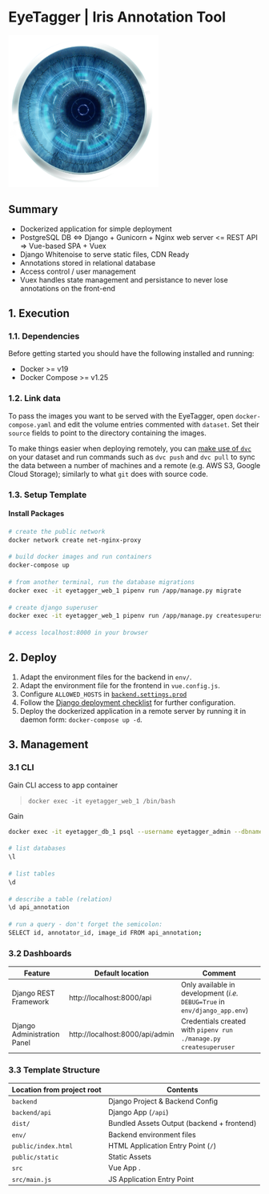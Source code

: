 # EyeTagger | Iris Annotation Tool

<img src="/src/assets/logo-iris.png" alt="Annotator Logo" width="300"/>

## Summary

+ Dockerized application for simple deployment
+ PostgreSQL DB <=> Django + Gunicorn + Nginx web server <= REST API => Vue-based SPA + Vuex
+ Django Whitenoise to serve static files, CDN Ready
+ Annotations stored in relational database
+ Access control / user management
+ Vuex handles state management and persistance to never lose annotations on the front-end

## 1. Execution

### 1.1. Dependencies

Before getting started you should have the following installed and running:

+ Docker >= v19
+ Docker Compose >= v1.25

### 1.2. Link data

To pass the images you want to be served with the EyeTagger, open `docker-compose.yaml` and edit the volume entries commented with `dataset`. Set their `source` fields to point to the directory containing the images.

To make things easier when deploying remotely, you can [make use of `dvc`](https://dvc.org/) on your dataset and run commands such as `dvc push` and `dvc pull` to sync the data between a number of machines and a remote (e.g. AWS S3, Google Cloud Storage); similarly to what `git` does with source code.

### 1.3. Setup Template

#### Install Packages

```sh
# create the public network
docker network create net-nginx-proxy

# build docker images and run containers
docker-compose up

# from another terminal, run the database migrations
docker exec -it eyetagger_web_1 pipenv run /app/manage.py migrate

# create django superuser
docker exec -it eyetagger_web_1 pipenv run /app/manage.py createsuperuser

# access localhost:8000 in your browser
```

## 2. Deploy

1. Adapt the environment files for the backend in `env/`.
2. Adapt the environment file for the frontend in `vue.config.js`.
3. Configure `ALLOWED_HOSTS` in [`backend.settings.prod`](/backend/settings/prod.py)
4. Follow the [Django deployment checklist](https://docs.djangoproject.com/en/2.1/howto/deployment/checklist/) for further configuration.
5. Deploy the dockerized application in a remote server by running it in daemon form: `docker-compose up -d`.

## 3. Management

### 3.1 CLI

Gain CLI access to app container

> `docker exec -it eyetagger_web_1 /bin/bash`

Gain

```sh
docker exec -it eyetagger_db_1 psql --username eyetagger_admin --dbname eyetagger

# list databases
\l

# list tables
\d

# describe a table (relation)
\d api_annotation

# run a query - don't forget the semicolon:
SELECT id, annotator_id, image_id FROM api_annotation;

```

### 3.2 Dashboards

Feature | Default location | Comment
------- | ---------------- | -------
Django REST Framework | http://localhost:8000/api | Only available in development (_i.e._ `DEBUG=True` in `env/django_app.env`)
Django Administration Panel | http://localhost:8000/api/admin | Credentials created with `pipenv run ./manage.py createsuperuser`

### 3.3 Template Structure

| Location from project root    | Contents                                  |
| ----------------------------- | ----------------------------------------- |
| `backend`                     | Django Project & Backend Config           |
| `backend/api`                 | Django App (`/api`)                       |
| `dist/`                       | Bundled Assets Output (backend + frontend)|
| `env/`                        | Backend environment files                 |
| `public/index.html`           | HTML Application Entry Point (`/`)        |
| `public/static`               | Static Assets                             |
| `src`                         | Vue App .                                 |
| `src/main.js`                 | JS Application Entry Point                |
